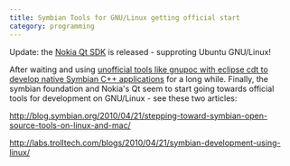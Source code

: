 ```yaml
---
title: Symbian Tools for GNU/Linux getting official start
category: programming
---
```


Update: the [Nokia Qt SDK](http://www.forum.nokia.com/info/sw.nokia.com/id/e920da1a-5b18-42df-82c3-907413e525fb/Nokia_Qt_SDK.html) is released - supproting Ubuntu GNU/Linux!

After waiting and using [unofficial tools like gnupoc with eclipse cdt to develop native Symbian C++ applications](http://www.clearevo.com/blog/programming/2009/06/05/symbian_c%2B%2B_on_linux_using_gnupoc_and_eclipse_cdt.html) for a long while. Finally, the symbian foundation and Nokia's Qt seem to start going towards official tools for development on GNU/Linux - see these two articles:

<http://blog.symbian.org/2010/04/21/stepping-toward-symbian-open-source-tools-on-linux-and-mac/>

<http://labs.trolltech.com/blogs/2010/04/21/symbian-development-using-linux/>


